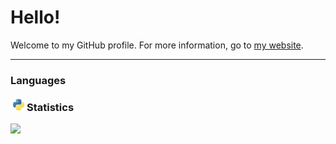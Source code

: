 # Hello!
Welcome to my GitHub profile. For more information, go to [my website](https://mudkip.dev).

---

### Languages
<img align="left" alt="Python" width="26px" src="https://raw.githubusercontent.com/github/explore/80688e429a7d4ef2fca1e82350fe8e3517d3494d/topics/python/python.png"/>


### Statistics
<img src="https://github-readme-stats.vercel.app/api?username=Abb1x&show_icons=true&include_all_commits=true&theme=dracula">
